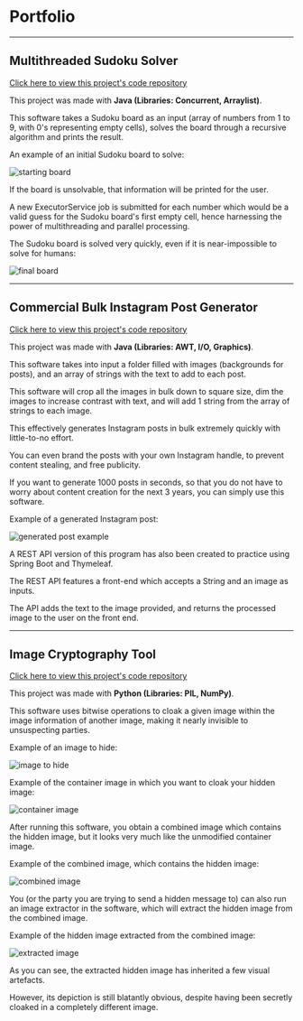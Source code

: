 # Portfolio
___
## Multithreaded Sudoku Solver
[Click here to view this project's code repository](https://github.com/RealMaximeCaloz/Multithreaded-Sudoku-Solver)

This project was made with <b>Java (Libraries: Concurrent, Arraylist)</b>.

This software takes a Sudoku board as an input (array of numbers from 1 to 9, with 0's representing empty cells), solves the board through a recursive algorithm and prints the result.

An example of an initial Sudoku board to solve:

![starting board](https://github.com/RealMaximeCaloz/Portfolio/blob/ba2f7d42176e32726565c832dc0f597c661cd021/startingboard.png)

If the board is unsolvable, that information will be printed for the user.

A new ExecutorService job is submitted for each number which would be a valid guess for the Sudoku board's first empty cell, hence harnessing the power of multithreading and parallel processing.

The Sudoku board is solved very quickly, even if it is near-impossible to solve for humans:

![final board](https://github.com/RealMaximeCaloz/Portfolio/blob/77fe443203d9171137cb02da38cdd3406de40a03/finalboard.png)

___
## Commercial Bulk Instagram Post Generator
[Click here to view this project's code repository](https://github.com/RealMaximeCaloz/Commercial-Bulk-Instagram-Post-Generator)

This project was made with <b>Java (Libraries: AWT, I/O, Graphics)</b>.

This software takes into input a folder filled with images (backgrounds for posts), and an array of strings with the text to add to each post.

This software will crop all the images in bulk down to square size, dim the images to increase contrast with text, and will add 1 string from the array of strings to each image.

This effectively generates Instagram posts in bulk extremely quickly with little-to-no effort.

You can even brand the posts with your own Instagram handle, to prevent content stealing, and free publicity.

If you want to generate 1000 posts in seconds, so that you do not have to worry about content creation for the next 3 years, you can simply use this software.

Example of a generated Instagram post:

![generated post example](https://github.com/RealMaximeCaloz/Portfolio/blob/9bafd87537acef1f05bb3b98450d5e4c2e436707/GeneratedInstagramPostExample.jpg)

A REST API version of this program has also been created to practice using Spring Boot and Thymeleaf.

The REST API features a front-end which accepts a String and an image as inputs.

The API adds the text to the image provided, and returns the processed image to the user on the front end.
___
## Image Cryptography Tool
[Click here to view this project's code repository](https://github.com/RealMaximeCaloz/Image-Cryptography-Tool)

This project was made with <b>Python (Libraries: PIL, NumPy)</b>.

This software uses bitwise operations to cloak a given image within the image information of another image, making it nearly invisible to unsuspecting parties.

Example of an image to hide:

![image to hide](https://github.com/RealMaximeCaloz/Portfolio/blob/7b6f6c8bc71cd3dca12de19d0a39c66480079096/epiccar.jpg)

Example of the container image in which you want to cloak your hidden image:

![container image](https://github.com/RealMaximeCaloz/Portfolio/blob/7b6f6c8bc71cd3dca12de19d0a39c66480079096/basiccar.jpg)

After running this software, you obtain a combined image which contains the hidden image, but it looks very much like the unmodified container image.

Example of the combined image, which contains the hidden image:

![combined image](https://github.com/RealMaximeCaloz/Portfolio/blob/7b6f6c8bc71cd3dca12de19d0a39c66480079096/composite-image-with-hidden-image.jpg)

You (or the party you are trying to send a hidden message to) can also run an image extractor in the software, which will extract the hidden image from the combined image.

Example of the hidden image extracted from the combined image:

![extracted image](https://github.com/RealMaximeCaloz/Portfolio/blob/7b6f6c8bc71cd3dca12de19d0a39c66480079096/hidden-image-extracted-from-composite.jpg)

As you can see, the extracted hidden image has inherited a few visual artefacts.

However, its depiction is still blatantly obvious, despite having been secretly cloaked in a completely different image.
